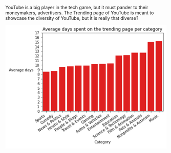 YouTube is a big player in the tech game, but it must pander to their 
moneymakers, advertisers. The Trending page of YouTube is meant to 
showcase the diversity of YouTube, but it is really that diverse?

![img.png](img.png)
